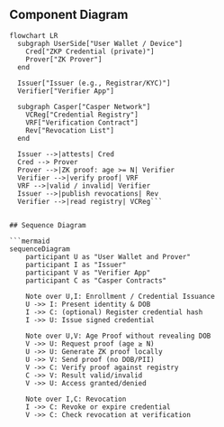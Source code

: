 ## Component Diagram

```mermaid
flowchart LR
  subgraph UserSide["User Wallet / Device"]
    Cred["ZKP Credential (private)"]
    Prover["ZK Prover"]
  end

  Issuer["Issuer (e.g., Registrar/KYC)"]
  Verifier["Verifier App"]

  subgraph Casper["Casper Network"]
    VCReg["Credential Registry"]
    VRF["Verification Contract"]
    Rev["Revocation List"]
  end

  Issuer -->|attests| Cred
  Cred --> Prover
  Prover -->|ZK proof: age >= N| Verifier
  Verifier -->|verify proof| VRF
  VRF -->|valid / invalid| Verifier
  Issuer -->|publish revocations| Rev
  Verifier -->|read registry| VCReg```


## Sequence Diagram

```mermaid
sequenceDiagram
    participant U as "User Wallet and Prover"
    participant I as "Issuer"
    participant V as "Verifier App"
    participant C as "Casper Contracts"

    Note over U,I: Enrollment / Credential Issuance
    U ->> I: Present identity & DOB
    I ->> C: (optional) Register credential hash
    I ->> U: Issue signed credential

    Note over U,V: Age Proof without revealing DOB
    V ->> U: Request proof (age ≥ N)
    U ->> U: Generate ZK proof locally
    U ->> V: Send proof (no DOB/PII)
    V ->> C: Verify proof against registry
    C ->> V: Result valid/invalid
    V ->> U: Access granted/denied

    Note over I,C: Revocation
    I ->> C: Revoke or expire credential
    V ->> C: Check revocation at verification
